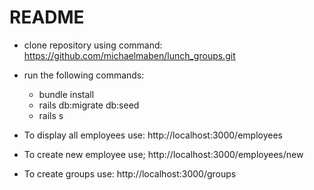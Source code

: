 # README
- clone repository using command: https://github.com/michaelmaben/lunch_groups.git
- run the following commands:
  - bundle install
  - rails db:migrate db:seed
  - rails s

- To display all employees use:
  http://localhost:3000/employees
- To create new employee use;
  http://localhost:3000/employees/new
- To create groups use:
  http://localhost:3000/groups
